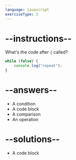 ```yaml
---
language: javascript
exerciseType: 3
---
```


# --instructions--

What's the code after `{` called?
```javascript
while (false) {
    console.log("repeat");
}
```

# --answers--

- A condition
- A code block
- A comparison
- An operation

# --solutions--

- A code block
